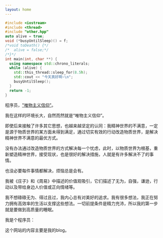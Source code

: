 ```yaml
---
layout: home
---
```


```cpp
#include <iostream>
#include <thread>
#include "other.hpp"
auto alive = true;
void (*busyUntilSleep)() = f;
/*void toDeath() {*/
/*  alive = false;*/
/*}*/
int main(int, char **) {
  using namespace std::chrono_literals;
  while (alive) {
    std::this_thread::sleep_for(8.5h);
    std::cout << "今天真好啊~\n";
    busyUntilSleep();
  }
  return -1;
}
```
程序员，["唯物主义信仰"](http://opinion.people.com.cn/n/2015/1019/c159301-27711780.html)。

我在这样的环境长大，自然而然就是“唯物主义信仰”。

即使后来接触了许多其它思想，也越来越坚定的认同：我精神世界的不满意，一定是源于物质世界的某方面未得到满足，通过切实有效的行动改造物质世界，是解决精神世界不满意的最优方式。

没有办法通过改造物质世界的方式解决每一个忧虑，此时，以物质世界为根基，重新塑造精神世界，接受现状，也是很好的解决措施，人就是有许多解决不了的事情。

也没必要每件事情都解决，烦恼总是会有。

我被《庄子》和《周易》中描述的价值观吸引，它们描述了无为，自强，谦逊，行动以及带给身边人价值或正向情绪等。

我不想碌碌无为、得过且过，我内心总有对美好的追求。我有很多想法，我正在努力拥有高效率的生活以支撑这些想法。一切前提条件是精力充沛，所以我的第一步就是要做到高质量的睡眠。

我是个程序员：

<ProfileMe />

这个网站的内容主要是我的blog。

<div id="footer" style="
    bottom: -25px;
    left: 0;
    width: 100%;
    text-align: center;
    font-size: 13px;
    line-height: 22px;
    position: absolute;
    /* background-color: rgba(150, 150, 150, 0.4); */
    /* border-top: 1px dashed rgba(150, 150, 150, 0.4); */
    /* line-height: 30px; */
    cursor: pointer;
    z-index: 100;
  ">
  <span style="position: relative">
    <a href="https://beian.miit.gov.cn/">豫ICP备2023028578号 </a>
  </span>
  |
  <span style="position: relative">
    <a href="https://beian.mps.gov.cn/#/query/webSearch?code=41061102000409">豫公网安备41061102000409号</a>
  </span>
</div>

<style>

#footer {
  background-color: var(--vp-c-bg);

  border-color: var(--vp-input-border-color);
}
</style>




<!-- 
这是成果展示，不是历程。它是要输出<<给别人看的>>，人们更关注结果，而不是过程。
只考虑当前的状态，而不考虑未来的情况，



所以此部分输出的是:

-->
